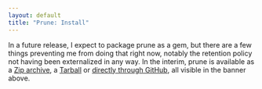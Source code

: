 ```yaml
---
layout: default
title: "Prune: Install"
---
```

In a future release, I expect to package prune as a gem, but there are a few things preventing me from doing that right now, notably the retention policy not having been externalized in any way. In the interim, prune is available as a [Zip archive](https://github.com/downloads/geoffreywiseman/prune/prune-1.0.zip), a [Tarball](https://github.com/downloads/geoffreywiseman/prune/prune-1.0.tar.gz) or [directly through GitHub](http://github.com/geoffreywiseman/prune/), all visible in the banner above.